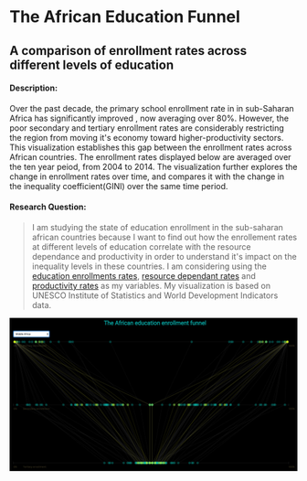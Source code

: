 # The African Education Funnel
## A comparison of enrollment rates across different levels of education

#### Description:

Over the past decade, the primary school enrollment rate in 
in sub-Saharan Africa has significantly improved , now averaging over 80%.
However, the poor secondary and tertiary enrollment rates are considerably restricting 
the region from moving it's economy toward higher-productivity sectors.
This visualization establishes this gap between the enrollment rates across African countries. 
The enrollment rates displayed below are averaged over the ten year peiod, from 2004 to 2014.
The visualization further explores the change in enrollment rates over time, and compares it 
with the change in the inequality coefficient(GINI) over the same time period.


#### Research Question:

> I am studying the state of education enrollment in the sub-saharan african countries because I want to find out how the enrollement rates at different levels of education correlate with the resource dependance and productivity in order to understand it's impact on the inequality levels in these countries. I am considering using the [education enrollments rates](http://data.uis.unesco.org/?queryid=142), [resource dependant rates](http://wdi.worldbank.org/table/3.14#) and [productivity rates](http://data.worldbank.org/indicator/NY.GDP.PCAP.CD?end=2015&start=1960) as my variables. My visualization is based on UNESCO Institute of Statistics and World Development Indicators data.


[![](preview.png)](https://jainsambhav91.github.io/major-studio-1/UNDP/quantData7/index.html)

